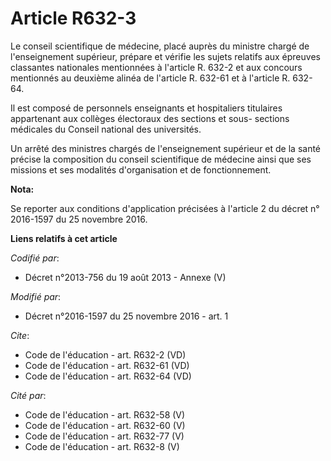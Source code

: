 # Article R632-3

Le conseil scientifique de médecine, placé auprès du ministre chargé de l'enseignement supérieur, prépare et vérifie les
sujets relatifs aux épreuves classantes nationales mentionnées à l'article R. 632-2 et aux concours mentionnés au deuxième
alinéa de l'article R. 632-61 et à l'article R. 632-64. 

Il est composé de personnels enseignants et hospitaliers titulaires appartenant aux collèges électoraux des sections et sous-
sections médicales du Conseil national des universités. 

Un arrêté des ministres chargés de l'enseignement supérieur et de la santé précise la composition du conseil scientifique de
médecine ainsi que ses missions et ses modalités d'organisation et de fonctionnement.

**Nota:**

Se reporter aux conditions d'application précisées à l'article 2 du décret n° 2016-1597 du 25 novembre 2016.

**Liens relatifs à cet article**

_Codifié par_:

  - Décret n°2013-756 du 19 août 2013 -  Annexe (V)

_Modifié par_:

  - Décret n°2016-1597 du 25 novembre 2016 - art. 1

_Cite_:

  - Code de l'éducation - art. R632-2 (VD)
  - Code de l'éducation - art. R632-61 (VD)
  - Code de l'éducation - art. R632-64 (VD)

_Cité par_:

  - Code de l'éducation - art. R632-58 (V)
  - Code de l'éducation - art. R632-60 (V)
  - Code de l'éducation - art. R632-77 (V)
  - Code de l'éducation - art. R632-8 (V)
